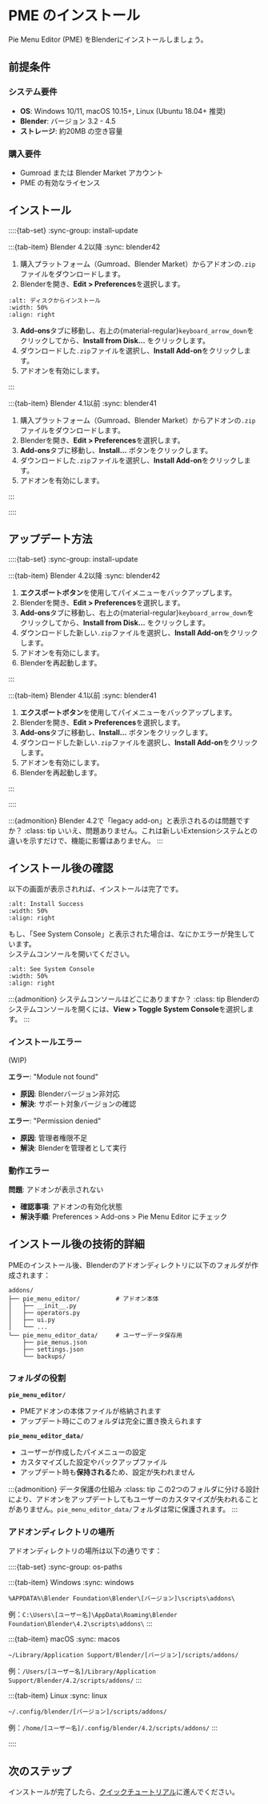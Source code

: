 # PME のインストール

Pie Menu Editor (PME) をBlenderにインストールしましょう。

## 前提条件

### システム要件
- **OS**: Windows 10/11, macOS 10.15+, Linux (Ubuntu 18.04+ 推奨)
- **Blender**: バージョン 3.2 - 4.5
- **ストレージ**: 約20MB の空き容量

### 購入要件
- Gumroad または Blender Market アカウント
- PME の有効なライセンス

## インストール

::::{tab-set}
:sync-group: install-update

:::{tab-item} Blender 4.2以降
:sync: blender42

1.  購入プラットフォーム（Gumroad、Blender Market）からアドオンの`.zip`ファイルをダウンロードします。
2.  Blenderを開き、**Edit > Preferences**を選択します。

```{image} _static/getting_started/install_from_disk.png
:alt: ディスクからインストール
:width: 50%
:align: right
```

3.  **Add-ons**タブに移動し、右上の{material-regular}`keyboard_arrow_down`をクリックしてから、**Install from Disk...** をクリックします。
4.  ダウンロードした`.zip`ファイルを選択し、**Install Add-on**をクリックします。
5.  アドオンを有効にします。

:::

:::{tab-item} Blender 4.1以前
:sync: blender41

1.  購入プラットフォーム（Gumroad、Blender Market）からアドオンの`.zip`ファイルをダウンロードします。
2.  Blenderを開き、**Edit > Preferences**を選択します。
3.  **Add-ons**タブに移動し、**Install...** ボタンをクリックします。
4.  ダウンロードした`.zip`ファイルを選択し、**Install Add-on**をクリックします。
5.  アドオンを有効にします。

:::

::::

## アップデート方法

::::{tab-set}
:sync-group: install-update

:::{tab-item} Blender 4.2以降
:sync: blender42

1.  **エクスポートボタン**を使用してパイメニューをバックアップします。
2.  Blenderを開き、**Edit > Preferences**を選択します。
3.  **Add-ons**タブに移動し、右上の{material-regular}`keyboard_arrow_down`をクリックしてから、**Install from Disk...** をクリックします。
4.  ダウンロードした新しい`.zip`ファイルを選択し、**Install Add-on**をクリックします。
5.  アドオンを有効にします。
6.  Blenderを再起動します。

:::

:::{tab-item} Blender 4.1以前
:sync: blender41

1.  **エクスポートボタン**を使用してパイメニューをバックアップします。
2.  Blenderを開き、**Edit > Preferences**を選択します。
3.  **Add-ons**タブに移動し、**Install...** ボタンをクリックします。
4.  ダウンロードした新しい`.zip`ファイルを選択し、**Install Add-on**をクリックします。
5.  アドオンを有効にします。
6.  Blenderを再起動します。

:::

::::

:::{admonition} Blender 4.2で「legacy add-on」と表示されるのは問題ですか？
:class: tip
いいえ、問題ありません。これは新しいExtensionシステムとの違いを示すだけで、機能に影響はありません。
:::

## インストール後の確認

以下の画面が表示されれば、インストールは完了です。

```{image} _static/getting_started/install_success.png
:alt: Install Success
:width: 50%
:align: right
```

もし、「See System Console」と表示された場合は、なにかエラーが発生しています。\
システムコンソールを開いてください。

```{image} _static/getting_started/some_error.png
:alt: See System Console
:width: 50%
:align: right
```

:::{admonition} システムコンソールはどこにありますか？
:class: tip
Blenderのシステムコンソールを開くには、**View > Toggle System Console**を選択します。
:::

### インストールエラー
(WIP)

**エラー**: "Module not found"
- **原因**: Blenderバージョン非対応
- **解決**: サポート対象バージョンの確認

**エラー**: "Permission denied"
- **原因**: 管理者権限不足
- **解決**: Blenderを管理者として実行

### 動作エラー

**問題**: アドオンが表示されない
- **確認事項**: アドオンの有効化状態
- **解決手順**: Preferences > Add-ons > Pie Menu Editor にチェック


## インストール後の技術的詳細

PMEのインストール後、Blenderのアドオンディレクトリに以下のフォルダが作成されます：

```{code-block} text
addons/
├── pie_menu_editor/          # アドオン本体
│   ├── __init__.py
│   ├── operators.py
│   ├── ui.py
│   └── ...
└── pie_menu_editor_data/     # ユーザーデータ保存用
    ├── pie_menus.json
    ├── settings.json
    └── backups/
```

### フォルダの役割

**`pie_menu_editor/`**
- PMEアドオンの本体ファイルが格納されます
- アップデート時にこのフォルダは完全に置き換えられます

**`pie_menu_editor_data/`**
- ユーザーが作成したパイメニューの設定
- カスタマイズした設定やバックアップファイル
- アップデート時も**保持される**ため、設定が失われません

:::{admonition} データ保護の仕組み
:class: tip
この2つのフォルダに分ける設計により、アドオンをアップデートしてもユーザーのカスタマイズが失われることがありません。`pie_menu_editor_data/`フォルダは常に保護されます。
:::

### アドオンディレクトリの場所

アドオンディレクトリの場所は以下の通りです：

::::{tab-set}
:sync-group: os-paths

:::{tab-item} Windows
:sync: windows

```text
%APPDATA%\Blender Foundation\Blender\[バージョン]\scripts\addons\
```

例：`C:\Users\[ユーザー名]\AppData\Roaming\Blender Foundation\Blender\4.2\scripts\addons\`
:::

:::{tab-item} macOS
:sync: macos

```text
~/Library/Application Support/Blender/[バージョン]/scripts/addons/
```

例：`/Users/[ユーザー名]/Library/Application Support/Blender/4.2/scripts/addons/`
:::

:::{tab-item} Linux
:sync: linux

```text
~/.config/blender/[バージョン]/scripts/addons/
```

例：`/home/[ユーザー名]/.config/blender/4.2/scripts/addons/`
:::

::::

## 次のステップ

インストールが完了したら、[クイックチュートリアル](quick_tutorial.md)に進んでください。
